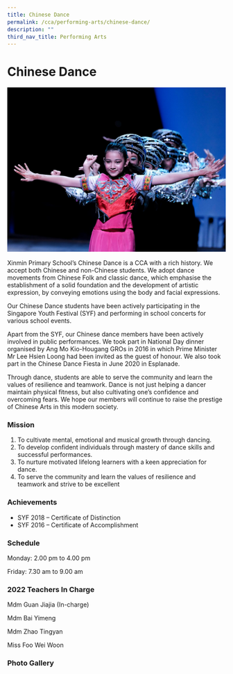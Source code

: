 ```yaml
---
title: Chinese Dance
permalink: /cca/performing-arts/chinese-dance/
description: ""
third_nav_title: Performing Arts
---
```

# **Chinese Dance**

![](/images/Esplanade-Performance-1.jpg)

Xinmin Primary School’s Chinese Dance is a CCA with a rich history. We accept both Chinese and non-Chinese students. We adopt dance movements from Chinese Folk and classic dance, which emphasise the establishment of a solid foundation and the development of artistic expression, by conveying emotions using the body and facial expressions.

Our Chinese Dance students have been actively participating in the Singapore Youth Festival (SYF) and performing in school concerts for various school events.

Apart from the SYF, our Chinese dance members have been actively involved in public performances. We took part in National Day dinner organised by Ang Mo Kio-Hougang GROs in 2016 in which Prime Minister Mr Lee Hsien Loong had been invited as the guest of honour. We also took part in the Chinese Dance Fiesta in June 2020 in Esplanade.

Through dance, students are able to serve the community and learn the values of resilience and teamwork. Dance is not just helping a dancer maintain physical fitness, but also cultivating one’s confidence and overcoming fears. We hope our members will continue to raise the prestige of Chinese Arts in this modern society.

### Mission  
1) To cultivate mental, emotional and musical growth through dancing.  
2) To develop confident individuals through mastery of dance skills and successful performances.  
3) To nurture motivated lifelong learners with a keen appreciation for dance.  
4) To serve the community and learn the values of resilience and teamwork and strive to be excellent

### Achievements

* SYF 2018 – Certificate of Distinction
* SYF 2016 – Certificate of Accomplishment

### Schedule

Monday: 2.00 pm to 4.00 pm

Friday: 7.30 am to 9.00 am

### 2022 Teachers In Charge

Mdm Guan Jiajia (In-charge)

Mdm Bai Yimeng

Mdm Zhao Tingyan

Miss Foo Wei Woon

### Photo Gallery